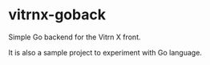 # vitrnx-goback

Simple Go backend for the Vitrn X front.

It is also a sample project to experiment with Go language.